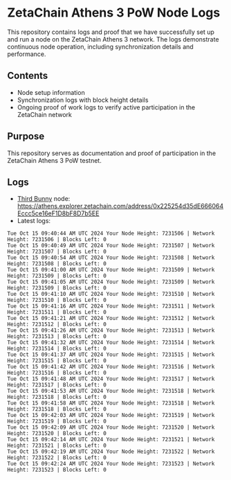 # ZetaChain Athens 3 PoW Node Logs
This repository contains logs and proof that we have successfully set up and run a node on the ZetaChain Athens 3 network. The logs demonstrate continuous node operation, including synchronization details and performance.

## Contents
- Node setup information
- Synchronization logs with block height details
- Ongoing proof of work logs to verify active participation in the ZetaChain network

## Purpose
This repository serves as documentation and proof of participation in the ZetaChain Athens 3 PoW testnet.

## Logs

- [Third Bunny](https://thirdbunny.xyz/) node: https://athens.explorer.zetachain.com/address/0x225254d35dE666064Eccc5ce16eF1D8bF8D7b5EE
- Latest logs:
```
Tue Oct 15 09:40:44 AM UTC 2024 Your Node Height: 7231506 | Network Height: 7231506 | Blocks Left: 0
Tue Oct 15 09:40:49 AM UTC 2024 Your Node Height: 7231507 | Network Height: 7231507 | Blocks Left: 0
Tue Oct 15 09:40:54 AM UTC 2024 Your Node Height: 7231508 | Network Height: 7231508 | Blocks Left: 0
Tue Oct 15 09:41:00 AM UTC 2024 Your Node Height: 7231509 | Network Height: 7231509 | Blocks Left: 0
Tue Oct 15 09:41:05 AM UTC 2024 Your Node Height: 7231509 | Network Height: 7231509 | Blocks Left: 0
Tue Oct 15 09:41:10 AM UTC 2024 Your Node Height: 7231510 | Network Height: 7231510 | Blocks Left: 0
Tue Oct 15 09:41:16 AM UTC 2024 Your Node Height: 7231511 | Network Height: 7231511 | Blocks Left: 0
Tue Oct 15 09:41:21 AM UTC 2024 Your Node Height: 7231512 | Network Height: 7231512 | Blocks Left: 0
Tue Oct 15 09:41:26 AM UTC 2024 Your Node Height: 7231513 | Network Height: 7231513 | Blocks Left: 0
Tue Oct 15 09:41:32 AM UTC 2024 Your Node Height: 7231514 | Network Height: 7231514 | Blocks Left: 0
Tue Oct 15 09:41:37 AM UTC 2024 Your Node Height: 7231515 | Network Height: 7231515 | Blocks Left: 0
Tue Oct 15 09:41:42 AM UTC 2024 Your Node Height: 7231516 | Network Height: 7231516 | Blocks Left: 0
Tue Oct 15 09:41:48 AM UTC 2024 Your Node Height: 7231517 | Network Height: 7231517 | Blocks Left: 0
Tue Oct 15 09:41:53 AM UTC 2024 Your Node Height: 7231518 | Network Height: 7231518 | Blocks Left: 0
Tue Oct 15 09:41:58 AM UTC 2024 Your Node Height: 7231518 | Network Height: 7231518 | Blocks Left: 0
Tue Oct 15 09:42:03 AM UTC 2024 Your Node Height: 7231519 | Network Height: 7231519 | Blocks Left: 0
Tue Oct 15 09:42:09 AM UTC 2024 Your Node Height: 7231520 | Network Height: 7231520 | Blocks Left: 0
Tue Oct 15 09:42:14 AM UTC 2024 Your Node Height: 7231521 | Network Height: 7231521 | Blocks Left: 0
Tue Oct 15 09:42:19 AM UTC 2024 Your Node Height: 7231522 | Network Height: 7231522 | Blocks Left: 0
Tue Oct 15 09:42:24 AM UTC 2024 Your Node Height: 7231523 | Network Height: 7231523 | Blocks Left: 0
```
